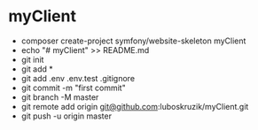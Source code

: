 # myClient
- composer create-project symfony/website-skeleton myClient
- echo "# myClient" >> README.md
- git init
- git add *
- git add .env .env.test .gitignore
- git commit -m "first commit"
- git branch -M master
- git remote add origin git@github.com:luboskruzik/myClient.git
- git push -u origin master